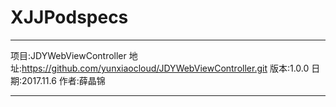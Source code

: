 # XJJPodspecs
*********
项目:JDYWebViewController
地址:https://github.com/yunxiaocloud/JDYWebViewController.git
版本:1.0.0
日期:2017.11.6
作者:薛晶锦
*********

